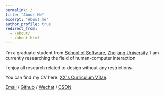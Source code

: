 ```yaml
---
permalink: /
title: "About Me"
excerpt: "About me"
author_profile: true
redirect_from: 
  - /about/
  - /about.html
---
```

<!-- 首页显示的内容 -->
I'm a graduate student from [School of Software](http://www.cst.zju.edu.cn/), [Zhejiang University](https://www.zju.edu.cn/). I am currently researching the field of human-computer interaction

I enjoy all research related to design without any restrictions.

You can find my CV here: [XX's Curriculum Vitae](../assets/Curriculum_Vitae.pdf).

[Email](mailto:XX@stu.pku.edu.cn) / [Github](https://github.com/QiuDi233) / [Wechat](../images/wechat.jpg) / [CSDN](https://blog.csdn.net/qd1813100174?spm=1000.2115.3001.5343)
